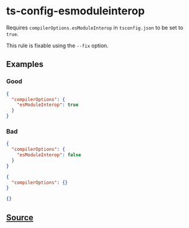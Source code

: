 # ts-config-esmoduleinterop

Requires `compilerOptions.esModuleInterop` in `tsconfig.json` to be set to `true`.

This rule is fixable using the `--fix` option.

## Examples

### Good

```json
{
  "compilerOptions": {
    "esModuleInterop": true
  }
}
```

### Bad

```json
{
  "compilerOptions": {
    "esModuleInterop": false
  }
}
```

```json
{
  "compilerOptions": {}
}
```

```json
{}
```

## [Source](https://azure.github.io/azure-sdk/typescript_design.html#ts-config-esmoduleinterop)
